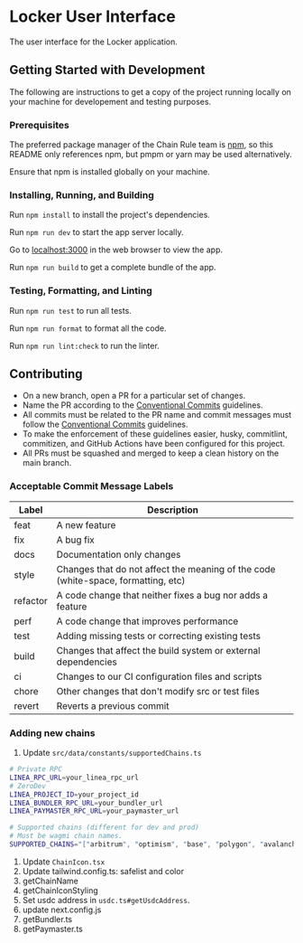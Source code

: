 # Locker User Interface

The user interface for the Locker application.

## Getting Started with Development

The following are instructions to get a copy of the project running locally on your machine for developement and testing purposes.

### Prerequisites

The preferred package manager of the Chain Rule team is [npm](https://docs.npmjs.com/), so this README only references npm, but pmpm or yarn may be used alternatively.

Ensure that npm is installed globally on your machine.

### Installing, Running, and Building

Run `npm install` to install the project's dependencies.

Run `npm run dev` to start the app server locally.

Go to [localhost:3000](http://localhost:3000) in the web browser to view the app.

Run `npm run build` to get a complete bundle of the app.

### Testing, Formatting, and Linting

Run `npm run test` to run all tests.

Run `npm run format` to format all the code.

Run `npm run lint:check` to run the linter.

## Contributing

-   On a new branch, open a PR for a particular set of changes.
-   Name the PR according to the [Conventional Commits](https://www.conventionalcommits.org/en/v1.0.0-beta.2/#specification) guidelines.
-   All commits must be related to the PR name and commit messages must follow the [Conventional Commits](https://www.conventionalcommits.org/en/v1.0.0-beta.2/#specification) guidelines.
-   To make the enforcement of these guidelines easier, husky, commitlint, commitizen, and GitHub Actions have been configured for this project.
-   All PRs must be squashed and merged to keep a clean history on the main branch.

### Acceptable Commit Message Labels

| Label    | Description                                                                       |
| -------- | --------------------------------------------------------------------------------- |
| feat     | A new feature                                                                     |
| fix      | A bug fix                                                                         |
| docs     | Documentation only changes                                                        |
| style    | Changes that do not affect the meaning of the code (white-space, formatting, etc) |
| refactor | A code change that neither fixes a bug nor adds a feature                         |
| perf     | A code change that improves performance                                           |
| test     | Adding missing tests or correcting existing tests                                 |
| build    | Changes that affect the build system or external dependencies                     |
| ci       | Changes to our CI configuration files and scripts                                 |
| chore    | Other changes that don't modify src or test files                                 |
| revert   | Reverts a previous commit                                                         |

### Adding new chains

1.  Update `src/data/constants/supportedChains.ts`

```sh
# Private RPC
LINEA_RPC_URL=your_linea_rpc_url
# ZeroDev
LINEA_PROJECT_ID=your_project_id
LINEA_BUNDLER_RPC_URL=your_bundler_url
LINEA_PAYMASTER_RPC_URL=your_paymaster_url

# Supported chains (different for dev and prod)
# Must be wagmi chain names.
SUPPORTED_CHAINS="["arbitrum", "optimism", "base", "polygon", "avalanche", "sepolia", "baseSepolia", "linea"]"
```

1. Update `ChainIcon.tsx`
1. Update tailwind.config.ts: safelist and color
1. getChainName
1. getChainIconStyling
1. Set usdc address in `usdc.ts#getUsdcAddress`.
1. update next.config.js
1. getBundler.ts
1. getPaymaster.ts